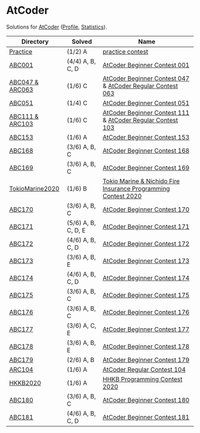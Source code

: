 <!-- SPDX-License-Identifier: X11 -->
# AtCoder

Solutions for [AtCoder](https://atcoder.jp/) ([Profile](https://atcoder.jp/users/jthvai), [Statistics](https://kenkoooo.com/atcoder#/user/jthvai)).

| Directory                             | Solved              | Name
| ---                                   | ---                 | ---
| [Practice](./Practice/)               | (1/2) A             | [practice contest](https://atcoder.jp/contests/practice)
| [ABC001](./ABC001/)                   | (4/4) A, B, C, D    | [AtCoder Beginner Contest 001](https://atcoder.jp/contests/abc001)
| [ABC047 & ARC063](./ABC047_&_ARC063/) | (1/6) C             | [AtCoder Beginner Contest 047](https://atcoder.jp/contests/abc047) & [AtCoder Regular Contest 063](https://atcoder.jp/contests/arc063)
| [ABC051](./ABC051/)                   | (1/4) C             | [AtCoder Beginner Contest 051](https://atcoder.jp/contests/abc051)
| [ABC111 & ARC103](./ABC111_&_ARC103/) | (1/6) C             | [AtCoder Beginner Contest 111](https://atcoder.jp/contests/abc111) & [AtCoder Regular Contest 103](https://atcoder.jp/contests/arc103)
| [ABC153](./ABC153/)                   | (1/6) A             | [AtCoder Beginner Contest 153](https://atcoder.jp/contests/abc153)
| [ABC168](./ABC168/)                   | (3/6) A, B, C       | [AtCoder Beginner Contest 168](https://atcoder.jp/contests/abc168)
| [ABC169](./ABC169/)                   | (3/6) A, B, C       | [AtCoder Beginner Contest 169](https://atcoder.jp/contests/abc169)
| [TokioMarine2020](./TokioMarine2020/) | (1/6) B             | [Tokio Marine & Nichido Fire Insurance Programming Contest 2020](https://atcoder.jp/contests/tokiomarine2020)
| [ABC170](./ABC170/)                   | (3/6) A, B, C       | [AtCoder Beginner Contest 170](https://atcoder.jp/contests/abc170)
| [ABC171](./ABC171/)                   | (5/6) A, B, C, D, E | [AtCoder Beginner Contest 171](https://atcoder.jp/contests/abc171)
| [ABC172](./ABC172/)                   | (4/6) A, B, C, D    | [AtCoder Beginner Contest 172](https://atcoder.jp/contests/abc172)
| [ABC173](./ABC173/)                   | (3/6) A, B, E       | [AtCoder Beginner Contest 173](https://atcoder.jp/contests/abc173)
| [ABC174](./ABC174/)                   | (4/6) A, B, C, D    | [AtCoder Beginner Contest 174](https://atcoder.jp/contests/abc174)
| [ABC175](./ABC175/)                   | (3/6) A, B, C       | [AtCoder Beginner Contest 175](https://atcoder.jp/contests/abc175)
| [ABC176](./ABC176/)                   | (3/6) A, B, C       | [AtCoder Beginner Contest 176](https://atcoder.jp/contests/abc176)
| [ABC177](./ABC177/)                   | (3/6) A, C, E       | [AtCoder Beginner Contest 177](https://atcoder.jp/contests/abc177)
| [ABC178](./ABC178/)                   | (3/6) A, B, E       | [AtCoder Beginner Contest 178](https://atcoder.jp/contests/abc178)
| [ABC179](./ABC179/)                   | (2/6) A, B          | [AtCoder Beginner Contest 179](https://atcoder.jp/contests/abc179)
| [ARC104](./ARC104/)                   | (1/6) A             | [AtCoder Regular Contest 104](https://atcoder.jp/contests/arc104)
| [HKKB2020](./HKKB2020/)               | (1/6) A             | [HHKB Programming Contest 2020](https://atcoder.jp/contests/hhkb2020)
| [ABC180](./ABC180/)                   | (3/6) A, B, C       | [AtCoder Beginner Contest 180](https://atcoder.jp/contests/abc180)
| [ABC181](./ABC181/)                   | (4/6) A, B, C, D    | [AtCoder Beginner Contest 181](https://atcoder.jp/contests/abc181)
